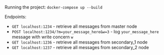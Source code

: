 Running the project:
`docker-compose up --build`

Endpoints:
 - `GET localhost:1234` - retrieve all messages from master node
 - `POST localhost:1234/?m=your_message_here&w=3` - log `your_message_here` message with write concern `w`
 - `GET localhost:1236` - retrieve all messages from secondary_1 node
 - `GET localhost:1237` - retrieve all messages from secondary_2 node
